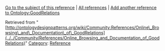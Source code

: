 [Go to the subject of this reference](../../Ontology/GoodRelations "Ontology:GoodRelations") | [All references](../../Community/References.1 "Community:References") | [Add another reference to Ontology:GoodRelations](http://ontologydesignpatterns.org/wiki/Special:AddData/Reference?Reference[Subject]=Ontology:GoodRelations&subject=Ontology:GoodRelations)


Retrieved from "[http://ontologydesignpatterns.org/wiki/Community:References/Online\_Browsing\_and\_Documentation\_of\_GoodRelations](../../Community/References/Online_Browsing_and_Documentation_of_GoodRelations)"
 [Category](http://ontologydesignpatterns.org/wiki/Special:Categories "Special:Categories"): [Reference](../../Category/Reference "Category:Reference")